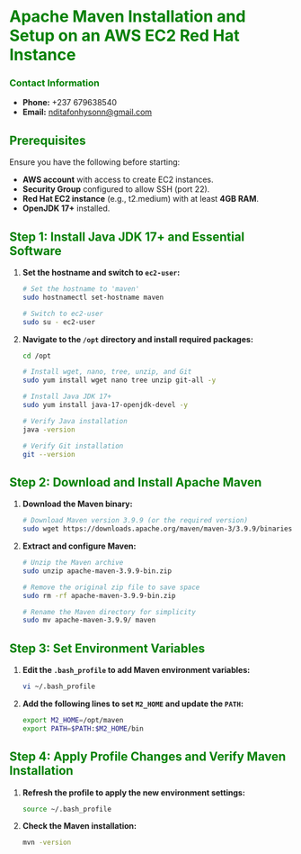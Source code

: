 # **<span style="color:green">Apache Maven Installation and Setup on an AWS EC2 Red Hat Instance</span>**

### **<span style="color:green">Contact Information</span>**
- **Phone:** +237 679638540
- **Email:** [nditafonhysonn@gmail.com](mailto:nditafonhysonn@gmail.com)

## **<span style="color:green">Prerequisites</span>**
Ensure you have the following before starting:
- **AWS account** with access to create EC2 instances.
- **Security Group** configured to allow SSH (port 22).
- **Red Hat EC2 instance** (e.g., t2.medium) with at least **4GB RAM**.
- **OpenJDK 17+** installed.

## **<span style="color:green">Step 1: Install Java JDK 17+ and Essential Software</span>**

1. **Set the hostname and switch to `ec2-user`:**
    ```bash
    # Set the hostname to 'maven'
    sudo hostnamectl set-hostname maven

    # Switch to ec2-user
    sudo su - ec2-user
    ```

2. **Navigate to the `/opt` directory and install required packages:**
    ```bash
    cd /opt

    # Install wget, nano, tree, unzip, and Git
    sudo yum install wget nano tree unzip git-all -y

    # Install Java JDK 17+
    sudo yum install java-17-openjdk-devel -y

    # Verify Java installation
    java -version

    # Verify Git installation
    git --version
    ```

## **<span style="color:green">Step 2: Download and Install Apache Maven</span>**

1. **Download the Maven binary:**
    ```bash
    # Download Maven version 3.9.9 (or the required version)
    sudo wget https://downloads.apache.org/maven/maven-3/3.9.9/binaries/apache-maven-3.9.9-bin.zip
    ```

2. **Extract and configure Maven:**
    ```bash
    # Unzip the Maven archive
    sudo unzip apache-maven-3.9.9-bin.zip

    # Remove the original zip file to save space
    sudo rm -rf apache-maven-3.9.9-bin.zip

    # Rename the Maven directory for simplicity
    sudo mv apache-maven-3.9.9/ maven
    ```

## **<span style="color:green">Step 3: Set Environment Variables</span>**

1. **Edit the `.bash_profile` to add Maven environment variables:**
    ```bash
    vi ~/.bash_profile
    ```

2. **Add the following lines to set `M2_HOME` and update the `PATH`:**
    ```bash
    export M2_HOME=/opt/maven
    export PATH=$PATH:$M2_HOME/bin
    ```

## **<span style="color:green">Step 4: Apply Profile Changes and Verify Maven Installation</span>**

1. **Refresh the profile to apply the new environment settings:**
    ```bash
    source ~/.bash_profile
    ```

2. **Check the Maven installation:**
    ```bash
    mvn -version
    ```

